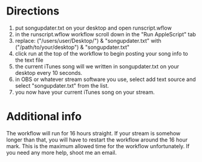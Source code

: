 Directions
==========
1) put songupdater.txt on your desktop and open runscript.wflow
2) in the runscript.wflow workflow scroll down in the "Run AppleScript" tab
3) replace: ("/users/user/Desktop/") & "songupdater.txt" with ("/path/to/your/desktop") & "songupdater.txt"
4) click run at the top of the workflow to begin posting your song info to the text file
5) the current iTunes song will we written in songupdater.txt on your desktop every 10 seconds.
6) in OBS or whatever stream software you use, select add text source and select "songupdater.txt" from the list.
6) you now have your current iTunes song on your stream.

Additional info
===============
The workflow will run for 16 hours straight. If your stream is somehow longer than that, you will have to restart the workflow around the 16 hour mark. 
This is the maximum allowed time for the workflow unfortunately. If you need any more help, shoot me an email.
